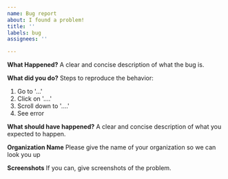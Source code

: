 ```yaml
---
name: Bug report
about: I found a problem!
title: ''
labels: bug
assignees: ''

---
```


**What Happened?**
A clear and concise description of what the bug is.

**What did you do?**
Steps to reproduce the behavior:
1. Go to '...'
2. Click on '....'
3. Scroll down to '....'
4. See error

**What should have happened?**
A clear and concise description of what you expected to happen.

**Organization Name**
Please give the name of your organization so we can look you up

**Screenshots**
If you can, give screenshots of the problem.
